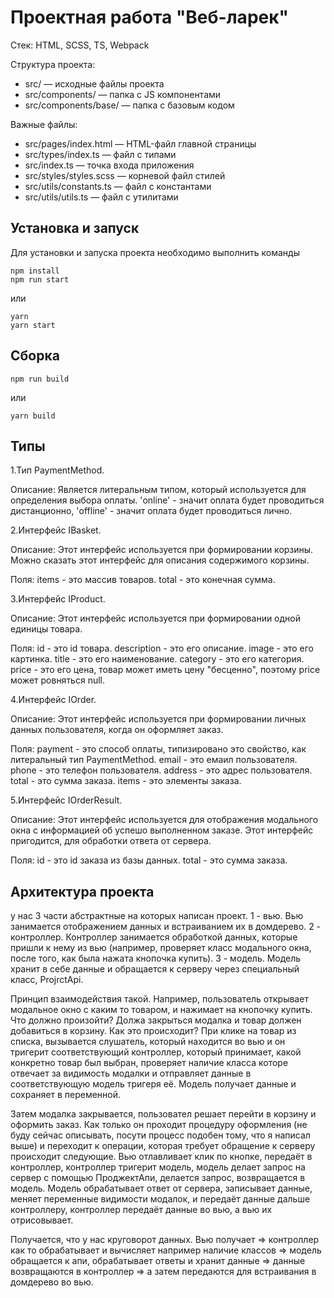 # Проектная работа "Веб-ларек"

Стек: HTML, SCSS, TS, Webpack

Структура проекта:
- src/ — исходные файлы проекта
- src/components/ — папка с JS компонентами
- src/components/base/ — папка с базовым кодом

Важные файлы:
- src/pages/index.html — HTML-файл главной страницы
- src/types/index.ts — файл с типами
- src/index.ts — точка входа приложения
- src/styles/styles.scss — корневой файл стилей
- src/utils/constants.ts — файл с константами
- src/utils/utils.ts — файл с утилитами

## Установка и запуск
Для установки и запуска проекта необходимо выполнить команды

```
npm install
npm run start
```

или

```
yarn
yarn start
```
## Сборка

```
npm run build
```

или

```
yarn build
```
## Типы

1.Тип PaymentMethod.

Описание: 
  Является литеральным типом, который используется для определения выбора оплаты. 
  'online' - значит оплата будет проводиться дистанционно, 'offline' - значит оплата будет проводиться лично.


2.Интерфейс IBasket.

Описание: 
  Этот интерфейс используется при формировании корзины. Можно сказать этот интерфейс для описания содержимого корзины.

Поля:
  items - это массив товаров.
  total - это конечная сумма.


3.Интерфейс IProduct.

Описание:
  Этот интерфейс используется при формировании одной единицы товара. 

Поля:
  id - это id товара. 
  description - это его описание.
  image - это его картинка.
  title - это его наименование.
  category - это его категория. 
  price - это его цена, товар может иметь цену "бесценно", поэтому price может ровняться null.


4.Интерфейс IOrder.

Описание:
  Этот интерфейс используется при формировании личных данных пользователя, когда он оформляет заказ. 

Поля:
  payment - это способ оплаты, типизировано это свойство, как литеральный тип PaymentMethod.
  email - это емаил пользователя. 
  phone - это телефон пользователя. 
  address - это адрес пользователя.
  total - это сумма заказа.
  items - это элементы заказа.

5.Интерфейс IOrderResult.

Описание:
  Этот интерфейс используется для отображения модального окна с информацией об успешо выполненном заказе. Этот интерфейс пригодится, для обработки ответа от сервера.

  Поля:
  id - это id заказа из базы данных.
  total - это сумма заказа.


## Архитектура проекта

у нас 3 части абстрактные на которых написан проект. 1 - вью. Вью занимается отображением данных и встраиванием их в домдерево. 2 - контроллер. Контроллер занимается обработкой данных, которые пришли к нему из вью (например, проверяет класс модального окна, после того, как была нажата кнопочка купить). 3 - модель. Модель хранит в себе данные и обращается к серверу через специальный класс, ProjrctApi. 

Принцип взаимодействия такой. Например, пользователь открывает модальное окно с каким то товаром, и нажимает на кнопочку купить. Что должно произойти? Должа закрыться модалка и товар должен добавиться в корзину. Как это происходит? При клике на товар из списка, вызывается слушатель, который находится во вью и он тригерит соответствующий контроллер, который принимает, какой конкретно товар был выбран, проверяет наличие класса которе отвечает за видимость модалки и отправляет данные в соответствующую модель тригеря её. Модель получает данные и сохраняет в переменной.

Затем модалка закрывается, пользовател решает перейти в корзину и оформить заказ. Как только он проходит процедуру оформления (не буду сейчас описывать, посути процесс подобен тому, что я написал выше) и переходит к операции, которая требует обращение к серверу происходит следующие. Вью отлавливает клик по кнопке, передаёт в контроллер, контроллер тригерит модель, модель делает запрос на сервер с помощью ПроджектАпи, делается запрос, возвращается в модель. Модель обрабатывает ответ от сервера, записывает данные, меняет переменные видимости модалок, и передаёт данные дальше контроллеру, контроллер передаёт данные во вью, а вью их отрисовывает.

Получается, что у нас круговорот данных. Вью получает => контроллер как то обрабатывает и вычисляет например наличие классов => модель обращается к апи, обрабатывает ответы и хранит данные => данные возвращаются в контроллер => а затем передаются для встраивания в домдерево во вью.
